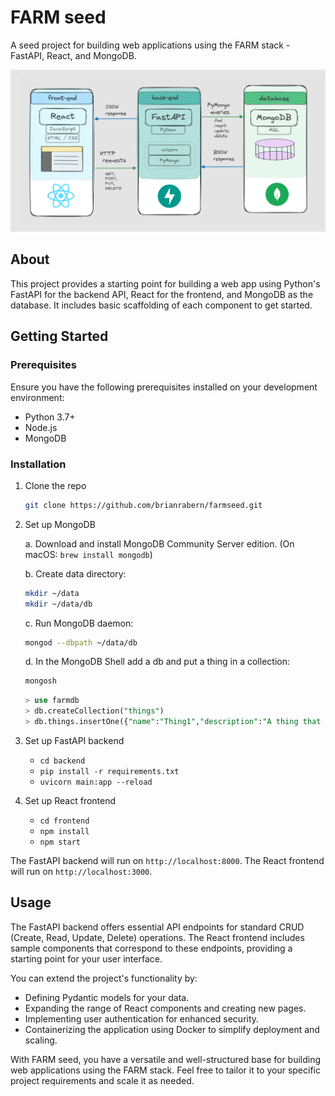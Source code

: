 # FARM seed

A seed project for building web applications using the FARM stack - FastAPI, React, and MongoDB.

![Screenshot](farm_wire.png)

## About

This project provides a starting point for building a web app using Python's FastAPI for the backend API, React for the frontend, and MongoDB as the database. It includes basic scaffolding of each component to get started.

## Getting Started

### Prerequisites

Ensure you have the following prerequisites installed on your development environment:

- Python 3.7+
- Node.js
- MongoDB

### Installation

1. Clone the repo

   ```bash
   git clone https://github.com/brianrabern/farmseed.git
   ```

2. Set up MongoDB

   a. Download and install MongoDB Community Server edition. (On macOS: `brew install mongodb`)

   b. Create data directory:

   ```bash
   mkdir ~/data
   mkdir ~/data/db
   ```

   c. Run MongoDB daemon:

   ```bash
   mongod --dbpath ~/data/db
   ```

   d. In the MongoDB Shell add a db and put a thing in a collection:

   ```bash
   mongosh
   ```

   ```sql
   > use farmdb
   > db.createCollection("things")
   > db.things.insertOne({"name":"Thing1","description":"A thing that shines"})
   ```

3. Set up FastAPI backend

   - `cd backend`
   - `pip install -r requirements.txt`
   - `uvicorn main:app --reload`

4. Set up React frontend

   - `cd frontend`
   - `npm install`
   - `npm start`

The FastAPI backend will run on `http://localhost:8000`.
The React frontend will run on `http://localhost:3000`.

## Usage

The FastAPI backend offers essential API endpoints for standard CRUD (Create, Read, Update, Delete) operations. The React frontend includes sample components that correspond to these endpoints, providing a starting point for your user interface.

You can extend the project's functionality by:

- Defining Pydantic models for your data.
- Expanding the range of React components and creating new pages.
- Implementing user authentication for enhanced security.
- Containerizing the application using Docker to simplify deployment and scaling.

With FARM seed, you have a versatile and well-structured base for building web applications using the FARM stack. Feel free to tailor it to your specific project requirements and scale it as needed.
